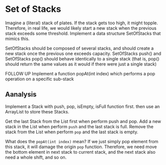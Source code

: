 # Set of Stacks

Imagine a (literal) stack of plates. If the stack gets too high, it might topple.
Therefore, in real life, we would likely start a new stack when the previous stack exceeds some threshold.
Implement a data structure SetOfStacks that mimics this.

SetOfStacks should be composed of several stacks, and should create a new stack once the previous one exceeds capacity.
SetOfStacks push() and SetOfStacks pop() should behave identically to a single stack (that is, pop() should return the same values as it would if there were just a single stack) 

FOLLOW UP
Implement a function popAt(int index) which performs a pop operation on a specific sub-stack 

## Aanalysis

Implement a Stack with push, pop, isEmpty, isFull function first.
then use an ArrayList to store these Stacks.

Get the last Stack from the List first when perform push and pop.
Add a new stack in the List when perform `push` and the last stack is full.
Remove the stack from the List when perform `pop` and the last stack is empty.

What does the `popAt(int index)` mean? If we just simply pop element from this stack, it will damage the origin `pop` function.
Therefore, we need move the bottom element in next stack to current stack, and the next stack also need a whole shift, and so on.
